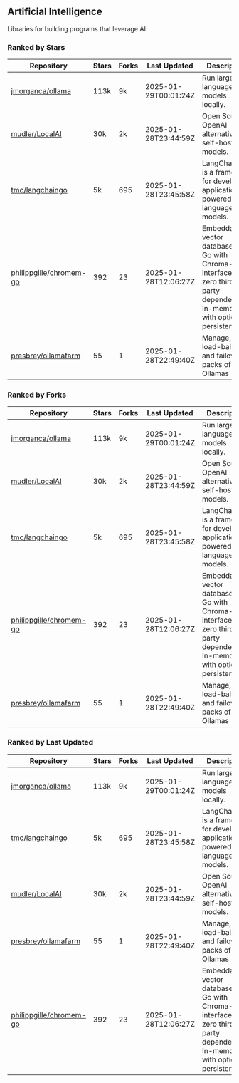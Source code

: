 ## Artificial Intelligence

Libraries for building programs that leverage AI.

### Ranked by Stars

| Repository | Stars | Forks | Last Updated | Description | 
|------------|-------|-------|--------------|-------------|
| [jmorganca/ollama](https://github.com/jmorganca/ollama) | 113k | 9k | 2025-01-29T00:01:24Z |  Run large language models locally. |
| [mudler/LocalAI](https://github.com/mudler/LocalAI) | 30k | 2k | 2025-01-28T23:44:59Z |  Open Source OpenAI alternative, self-host AI models. |
| [tmc/langchaingo](https://github.com/tmc/langchaingo) | 5k | 695 | 2025-01-28T23:45:58Z |  LangChainGo is a framework for developing applications powered by language models. |
| [philippgille/chromem-go](https://github.com/philippgille/chromem-go) | 392 | 23 | 2025-01-28T12:06:27Z |  Embeddable vector database for Go with Chroma-like interface and zero third-party dependencies. In-memory with optional persistence. |
| [presbrey/ollamafarm](https://github.com/presbrey/ollamafarm) | 55 | 1 | 2025-01-28T22:49:40Z |  Manage, load-balance, and failover packs of Ollamas |

### Ranked by Forks

| Repository | Stars | Forks | Last Updated | Description | 
|------------|-------|-------|--------------|-------------|
| [jmorganca/ollama](https://github.com/jmorganca/ollama) | 113k | 9k | 2025-01-29T00:01:24Z |  Run large language models locally. |
| [mudler/LocalAI](https://github.com/mudler/LocalAI) | 30k | 2k | 2025-01-28T23:44:59Z |  Open Source OpenAI alternative, self-host AI models. |
| [tmc/langchaingo](https://github.com/tmc/langchaingo) | 5k | 695 | 2025-01-28T23:45:58Z |  LangChainGo is a framework for developing applications powered by language models. |
| [philippgille/chromem-go](https://github.com/philippgille/chromem-go) | 392 | 23 | 2025-01-28T12:06:27Z |  Embeddable vector database for Go with Chroma-like interface and zero third-party dependencies. In-memory with optional persistence. |
| [presbrey/ollamafarm](https://github.com/presbrey/ollamafarm) | 55 | 1 | 2025-01-28T22:49:40Z |  Manage, load-balance, and failover packs of Ollamas |

### Ranked by Last Updated

| Repository | Stars | Forks | Last Updated | Description | 
|------------|-------|-------|--------------|-------------|
| [jmorganca/ollama](https://github.com/jmorganca/ollama) | 113k | 9k | 2025-01-29T00:01:24Z |  Run large language models locally. |
| [tmc/langchaingo](https://github.com/tmc/langchaingo) | 5k | 695 | 2025-01-28T23:45:58Z |  LangChainGo is a framework for developing applications powered by language models. |
| [mudler/LocalAI](https://github.com/mudler/LocalAI) | 30k | 2k | 2025-01-28T23:44:59Z |  Open Source OpenAI alternative, self-host AI models. |
| [presbrey/ollamafarm](https://github.com/presbrey/ollamafarm) | 55 | 1 | 2025-01-28T22:49:40Z |  Manage, load-balance, and failover packs of Ollamas |
| [philippgille/chromem-go](https://github.com/philippgille/chromem-go) | 392 | 23 | 2025-01-28T12:06:27Z |  Embeddable vector database for Go with Chroma-like interface and zero third-party dependencies. In-memory with optional persistence. |


